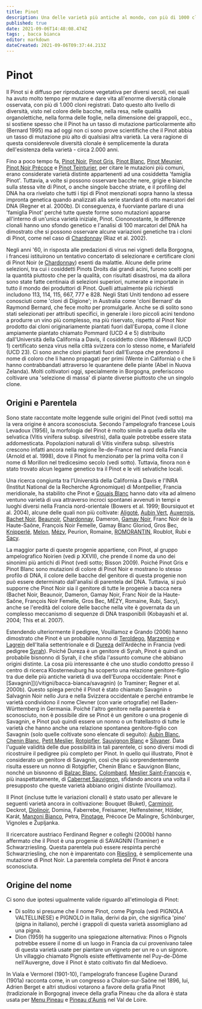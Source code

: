 ```yaml
---
title: Pinot
description: Una delle varietà più antiche al mondo, con più di 1000 cloni riconosciuti
published: true
date: 2021-09-06T14:48:08.474Z
tags: , bacca bianca
editor: markdown
dateCreated: 2021-09-06T09:37:44.213Z
---
```


# Pinot

Il Pinot si è diffuso per riproduzione vegetativa per diversi secoli, nei quali ha avuto molto tempo per mutare e dare vita all'enorme diversità clonale osservata, con più di 1.000 cloni registrati. Dato questo alto livello di diversità, visto nel colore delle bacche, nella resa, nelle qualità organolettiche, nella forma delle foglie, nella dimensione dei grappoli, ecc., si sostiene spesso che il Pinot ha un tasso di mutazione particolarmente alto (Bernard 1995) ma ad oggi non ci sono prove scientifiche che il Pinot abbia un tasso di mutazione più alto di qualsiasi altra varietà. La vera ragione di questa considerevole diversità clonale è semplicemente la durata dell'esistenza della varietà - circa 2.000 anni.

Fino a poco tempo fa, [Pinot Noir](/vitigni/Francia/bacca-nera/pinot-noir), [Pinot Gris](/vitigni/bacca-bianca/pinot-gris), [Pinot Blanc](/vitigni/bacca-bianca/pinot-blanc), [Pinot Meunier](/vitigni/bacca-bianca/pinot-meunier), [Pinot Noir Précoce](/vitigni/Francia/bacca-nera/pinot-noir-precoce) e [Pinot Teinturier](/vitigni/Francia/bacca-nera/pinot-teinturier), per citare le mutazioni più comuni, erano considerate varietà distinte appartenenti ad una cosiddetta 'famiglia Pinot'. Tuttavia, a volte si possono osservare bacche nere, grigie e bianche sulla stessa vite di Pinot, o anche singole bacche striate, e il profiling del DNA ha ora rivelato che tutti i tipi di Pinot menzionati sopra hanno la stessa impronta genetica quando analizzati alla serie standard di otto marcatori del DNA (Regner et al. 2000b). Di conseguenza, è fuorviante parlare di una 'famiglia Pinot' perché tutte queste forme sono mutazioni apparse all'interno di un'unica varietà iniziale, Pinot. Ciononostante, le differenze clonali hanno uno sfondo genetico e l'analisi di 100 marcatori del DNA ha dimostrato che si possono osservare alcune variazioni genetiche tra i cloni di Pinot, come nel caso di [Chardonnay](/vitigni/Francia/bacca-bianca/chardonnay) (Riaz et al. 2002).

Negli anni '60, in risposta alle predazioni di virus nei vigneti della Borgogna, i francesi istituirono un tentativo concertato di selezionare e certificare cloni di Pinot Noir (e [Chardonnay](/vitigni/Francia/bacca-bianca/chardonnay)) esenti da malattie. Alcune delle prime selezioni, tra cui i cosiddetti Pinots Droits dai grandi acini, furono scelti per la quantità piuttosto che per la qualità, con risultati disastrosi, ma da allora sono state fatte centinaia di selezioni superiori, numerate e importate in tutto il mondo dei produttori di Pinot. Quelli attualmente più richiesti includono 113, 114, 115, 667, 777 e 828. Negli Stati Uniti tendono ad essere conosciuti come 'cloni di Digione'; in Australia come 'cloni Bernard' da Raymond Bernard, che fece molto per promulgarle. Anche se di solito sono stati selezionati per attributi specifici, in generale i loro piccoli acini tendono a produrre un vino più complesso, ma più riservato, rispetto al Pinot Noir prodotto dai cloni originariamente piantati fuori dall'Europa, come il clone ampiamente piantato chiamato Pommard (UCD 4 e 5) distribuito dall'Università della California a Davis, il cosiddetto clone Wädenswil (UCD 1) certificato senza virus nella città svizzera con lo stesso nome, e Mariafeld (UCD 23). Ci sono anche cloni piantati fuori dall'Europa che prendono il nome di coloro che li hanno propagati per primi (Wente in California) o che li hanno contrabbandati attraverso le quarantene delle piante (Abel in Nuova Zelanda). Molti coltivatori oggi, specialmente in Borgogna, preferiscono coltivare una 'selezione di massa' di piante diverse piuttosto che un singolo clone.

## Origini e Parentela

Sono state raccontate molte leggende sulle origini del Pinot (vedi sotto) ma la vera origine è ancora sconosciuta. Secondo l'ampelografo francese Louis Levadoux (1956), la morfologia del Pinot è molto simile a quella della vite selvatica (Vitis vinifera subsp. silvestris), dalla quale potrebbe essere stata addomesticata. Popolazioni naturali di Vitis vinifera subsp. silvestris crescono infatti ancora nella regione Île-de-France nel nord della Francia (Arnold et al. 1998), dove il Pinot fu menzionato per la prima volta con il nome di Morillon nel tredicesimo secolo (vedi sotto). Tuttavia, finora non è stato trovato alcun legame genetico tra il Pinot e le viti selvatiche locali.

Una ricerca congiunta tra l'Università della California a Davis e l'INRA (Institut National de la Recherche Agronomique) di Montpellier, Francia meridionale, ha stabilito che Pinot e [Gouais Blanc](/vitigni/bacca-bianca/gouais-blanc) hanno dato vita ad almeno ventuno varietà di uva attraverso incroci spontanei avvenuti in tempi e luoghi diversi nella Francia nord-orientale (Bowers et al. 1999; Boursiquot et al. 2004), alcune delle quali non più coltivate: [Aligoté](/vitigni/bacca-bianca/aligote), [Aubin Vert](/vitigni/bacca-bianca/aubin-vert), [Auxerrois](/vitigni/bacca-bianca/auxerrois), [Bachet Noir](/vitigni/bacca-nera/bachet-noir), [Beaunoir](/vitigni/bacca-nera/beaunoir), [Chardonnay](/vitigni/Francia/bacca-bianca/chardonnay), Dameron, [Gamay Noir](/vitigni/bacca-nera/gamay-noir), Franc Noir de la Haute-Saône, François Noir Femelle, Gamay Blanc Gloriod, Gros Bec, [Knipperlé](/vitigni/bacca-bianca/knipperle), [Melon](/vitigni/bacca-bianca/melon), [Mézy](/vitigni/bacca-nera/mezy), Peurion, Romaine, [ROMORANTIN](/vitigni/bacca-nera/romorantin), Roublot, Rubi e [Sacy](/vitigni/bacca-bianca/sacy).

La maggior parte di queste progenie appartiene, con Pinot, al gruppo ampelografico Noirien (vedi p XXVII), che prende il nome da uno dei sinonimi più antichi di Pinot (vedi sotto; Bisson 2009). Poiché Pinot Gris e Pinot Blanc sono mutazioni di colore di Pinot Noir e mostrano lo stesso profilo di DNA, il colore delle bacche del genitore di questa progenie non può essere determinato dall'analisi di parentela del DNA. Tuttavia, si può supporre che Pinot Noir sia il genitore di tutte le progenie a bacca nera (Bachet Noir, Beaunoir, Dameron, Gamay Noir, Franc Noir de la Haute-Saône, François Noir Femelle, Gros Bec, MÉZY, Romaine, Rubi, Sacy), anche se l'eredità del colore delle bacche nella vite è governata da un complesso meccanismo di sequenze di DNA trasponibili (Kobayashi et al. 2004; This et al. 2007).

Estendendo ulteriormente il pedigree, Vouillamoz e Grando (2006) hanno dimostrato che Pinot è un probabile nonno di [Teroldego](/vitigni/bacca-nera/teroldego), [Marzemino](/vitigni/Italia/bacca-nera/marzemino) e [Lagrein](/vitigni/Italia/bacca-nera/lagrein) dell'Italia settentrionale e di [Dureza](/vitigni/bacca-nera/dureza) dell'Ardèche in Francia (vedi pedigree [Syrah](/vitigni/Italia/bacca-nera/syrah)). Poiché Dureza è un genitore di Syrah, Pinot è quindi un probabile bisnonno di Syrah, il che sfida l'assunto comune che abbiano origini distinte. La cosa più interessante è che uno studio condotto presso il centro di ricerca Klosterneuburg ha scoperto una relazione genitore-figlio tra due delle più antiche varietà di uva dell'Europa occidentale: Pinot e [Savagnin]](/vitigni/bacca-bianca/savagnin) (o Traminer; Regner et al. 2000b). Questo spiega perché il Pinot è stato chiamato Savagnin o Salvagnin Noir nello Jura e nella Svizzera occidentale e perché entrambe le varietà condividono il nome Clevner (con varie ortografie) nel Baden-Württemberg in Germania. Poiché l'altro genitore nella parentela è sconosciuto, non è possibile dire se Pinot è un genitore o una progenie di Savagnin, e Pinot può quindi essere un nonno o un fratellastro di tutte le varietà che hanno anche una relazione spontanea genitore-figlio con Savagnin (solo quelle coltivate sono elencate di seguito): [Aubin Blanc](/vitigni/bacca-bianca/aubin-blanc), [Chenin Blanc](/vitigni/bacca-bianca/chenin-blanc), [Petit Meslier](/vitigni/bacca-bianca/petit-meslier), [Rotgipfler](/vitigni/bacca-bianca/rotgipfler), [Sauvignon Blanc](/vitigni/Francia/bacca-bianca/sauvignon-blanc) e [Silvaner](/vitigni/bacca-bianca/silvaner). Data l'uguale validità delle due possibilità in tali parentele, ci sono diversi modi di ricostruire il pedigree più completo per Pinot. In quello qui illustrato, Pinot è considerato un genitore di Savagnin, così che più sorprendentemente risulta essere un nonno di Rotgipfler, Chenin Blanc e Sauvignon Blanc, nonché un bisnonno di [Balzac Blanc](/vitigni/bacca-bianca/balzac-blanc), [Colombard](/vitigni/bacca-nera/colombard), [Meslier Saint-François](/vitigni/bacca-bianca/meslier-saint-francois) e, più inaspettatamente, di [Cabernet Sauvignon](/vitigni/Francia/bacca-nera/cabernet-sauvignon), sfidando ancora una volta il presupposto che queste varietà abbiano origini distinte (Vouillamoz).

Il Pinot (incluse tutte le variazioni clonali) è stato usato per allevare le seguenti varietà ancora in coltivazione: Bouquet (Buket), [Carminoir](/vitigni/bacca-nera/carminoir), Deckrot, [Diolinoir](/vitigni/bacca-nera/diolinoir), Domina, Faberrebe, Freisamer, Helfensteiner, Hölder, Karát, [Manzoni Bianco](/vitigni/bacca-bianca/manzoni-bianco), Petra, [Pinotage](/vitigni/Francia/bacca-nera/pinotage), Précoce De Malingre, Schönburger, Vignoles e Župljanka.

Il ricercatore austriaco Ferdinand Regner e colleghi (2000b) hanno affermato che il Pinot è una progenie di SAVAGNIN (Traminer) e Schwarzriesling. Questa parentela può essere respinta perché Schwarzriesling, che non è imparentato con [Riesling](/vitigni/Germania/bacca-bianca/riesling), è semplicemente una mutazione di Pinot Noir. La parentela completa del Pinot è ancora sconosciuta.

## Origine del nome

Ci sono due ipotesi ugualmente valide riguardo all'etimologia di Pinot:

- Di solito si presume che il nome Pinot, come Pignola (vedi PIGNOLA VALTELLINESE) e PIGNOLO in Italia, derivi da pin, che significa 'pino' (pigna in italiano), perché i grappoli di questa varietà assomigliano ad una pigna.
- Dion (1959) ha suggerito una spiegazione alternativa: Pinos o Pignols potrebbe essere il nome di un luogo in Francia da cui provenivano talee di questa varietà usate per piantare un vigneto per un re o un signore. Un villaggio chiamato Pignols esiste effettivamente nel Puy-de-Dôme nell'Auvergne, dove il Pinot è stato coltivato fin dal Medioevo.

In Viala e Vermorel (1901-10), l'ampelografo francese Eugène Durand (1901a) racconta come, in un congresso a Chalon-sur-Saône nel 1896, lui, Adrien Berget e altri studiosi votarono a favore della grafia Pinot (tradizionale in Borgogna) invece della grafia Pineau che da allora è stata usata per [Menu Pineau](/vitigni/bacca-nera/menu-pineau) e [Pineau d'Aunis](/vitigni/bacca-nera/pineau-d-aunis) nel Val de Loire.